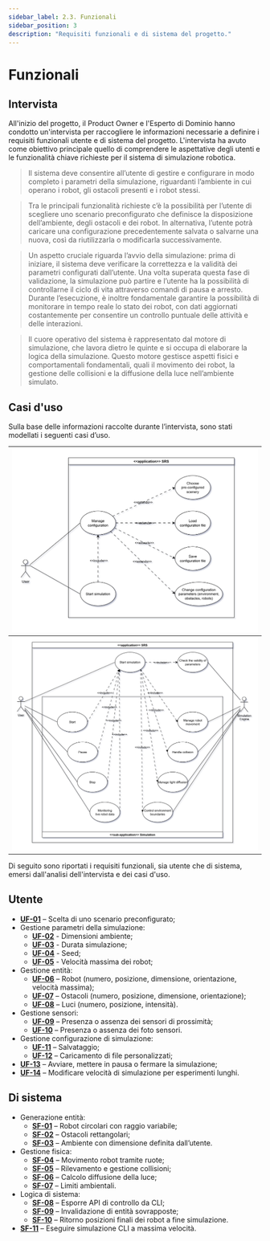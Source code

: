 ```yaml
---
sidebar_label: 2.3. Funzionali
sidebar_position: 3
description: "Requisiti funzionali e di sistema del progetto."
---
```


# Funzionali

## Intervista

All'inizio del progetto, il Product Owner e l'Esperto di Dominio hanno condotto un'intervista per raccogliere le
informazioni necessarie a definire i requisiti funzionali utente e di sistema del progetto. L'intervista ha avuto come
obiettivo principale quello di comprendere le aspettative degli utenti e le funzionalità chiave richieste per il sistema
di simulazione robotica.

> Il sistema deve consentire all’utente di gestire e configurare in modo completo i parametri della simulazione,
> riguardanti l’ambiente in cui operano i robot, gli ostacoli presenti e i robot stessi.

> Tra le principali funzionalità richieste c’è la possibilità per l’utente di scegliere uno scenario preconfigurato che
> definisce la disposizione dell’ambiente, degli ostacoli e dei robot. In alternativa, l’utente potrà caricare una
> configurazione precedentemente salvata o salvarne una nuova, così da riutilizzarla o modificarla successivamente.

> Un aspetto cruciale riguarda l’avvio della simulazione: prima di iniziare, il sistema deve verificare la correttezza e
> la validità dei parametri configurati dall’utente. Una volta superata questa fase di validazione, la simulazione può
> partire e l’utente ha la possibilità di controllarne il ciclo di vita attraverso comandi di pausa e arresto. Durante
> l’esecuzione, è inoltre fondamentale garantire la possibilità di monitorare in tempo reale lo stato dei robot, con dati
> aggiornati costantemente per consentire un controllo puntuale delle attività e delle interazioni.

> Il cuore operativo del sistema è rappresentato dal motore di simulazione, che lavora dietro le quinte e si occupa di
> elaborare la logica della simulazione. Questo motore gestisce aspetti fisici e comportamentali fondamentali, quali il
> movimento dei robot, la gestione delle collisioni e la diffusione della luce nell’ambiente simulato.

## Casi d'uso

Sulla base delle informazioni raccolte durante l’intervista, sono stati modellati i seguenti casi d’uso.

| ![Use case diagram 01](../../static/img/02-requirements/use-cases-diagram-01.png) |
| --------------------------------------------------------------------------------- |
| ![Use case diagram 02](../../static/img/02-requirements/use-cases-diagram-02.png) |

Di seguito sono riportati i requisiti funzionali, sia utente che di sistema, emersi dall'analisi dell'intervista e dei
casi d'uso.

## Utente

- **[UF-01](../08-user-guide/01-configuration.md)** – Scelta di uno scenario preconfigurato;
- Gestione parametri della simulazione:
  - **[UF-02](https://github.com/Scala-Robotics-Simulator/PPS-22-srs/blob/main/src/test/scala/io/github/srs/model/environment/EnvironmentTest.scala)** - Dimensioni ambiente;
  - **[UF-03](../08-user-guide/01-configuration.md)** - Durata simulazione;
  - **[UF-04](../08-user-guide/01-configuration.md)** - Seed;
  - **[UF-05](https://github.com/Scala-Robotics-Simulator/PPS-22-srs/blob/main/src/test/scala/io/github/srs/model/entity/dynamicentity/actuator/DifferentialWheelMotorTest.scala)** - Velocità massima dei robot;
- Gestione entità:
  - **[UF-06](https://github.com/Scala-Robotics-Simulator/PPS-22-srs/blob/main/src/test/scala/io/github/srs/model/entity/dynamicentity/dsl/RobotDslTest.scala)** – Robot (numero, posizione, dimensione, orientazione, velocità massima);
  - **[UF-07](https://github.com/Scala-Robotics-Simulator/PPS-22-srs/blob/main/src/test/scala/io/github/srs/model/entity/staticentity/dsl/ObstacleDslTest.scala)** – Ostacoli (numero, posizione, dimensione, orientazione);
  - **[UF-08](https://github.com/Scala-Robotics-Simulator/PPS-22-srs/blob/main/src/test/scala/io/github/srs/model/entity/staticentity/dsl/LightDslTest.scala)** – Luci (numero, posizione, intensità).
- Gestione sensori:
  - **[UF-09](https://github.com/Scala-Robotics-Simulator/PPS-22-srs/blob/main/src/test/scala/io/github/srs/model/entity/dynamicentity/dsl/RobotDslTest.scala)** – Presenza o assenza dei sensori di prossimità;
  - **[UF-10](https://github.com/Scala-Robotics-Simulator/PPS-22-srs/blob/main/src/test/scala/io/github/srs/model/entity/dynamicentity/dsl/RobotDslTest.scala)** – Presenza o assenza dei foto sensori.
- Gestione configurazione di simulazione:
  - **[UF-11](https://github.com/Scala-Robotics-Simulator/PPS-22-srs/blob/main/src/test/scala/io/github/srs/config/YamlConfigManagerTest.scala)** – Salvataggio;
  - **[UF-12](https://github.com/Scala-Robotics-Simulator/PPS-22-srs/blob/main/src/test/scala/io/github/srs/config/YamlConfigManagerTest.scala)** – Caricamento di file personalizzati;
- **[UF-13](../08-user-guide/02-simulation.md)** – Avviare, mettere in pausa o fermare la simulazione;
- **[UF-14](../08-user-guide/02-simulation.md)** – Modificare velocità di simulazione per esperimenti lunghi.

## Di sistema

- Generazione entità:
  - **[SF-01](https://github.com/Scala-Robotics-Simulator/PPS-22-srs/blob/main/src/test/scala/io/github/srs/model/entity/dynamicentity/dsl/RobotDslTest.scala)** – Robot circolari con raggio variabile;
  - **[SF-02](https://github.com/Scala-Robotics-Simulator/PPS-22-srs/blob/main/src/test/scala/io/github/srs/model/entity/staticentity/dsl/ObstacleDslTest.scala)** – Ostacoli rettangolari;
  - **[SF-03](../08-user-guide/01-configuration.md)** – Ambiente con dimensione definita dall’utente.
- Gestione fisica:
  - **[SF-04](https://github.com/Scala-Robotics-Simulator/PPS-22-srs/blob/main/src/test/scala/io/github/srs/model/entity/dynamicentity/actuator/DifferentialWheelMotorTest.scala)** – Movimento robot tramite ruote;
  - **[SF-05](https://github.com/Scala-Robotics-Simulator/PPS-22-srs/blob/main/src/test/scala/io/github/srs/model/environment/dsl/CreationDSLTest.scala)** – Rilevamento e gestione collisioni;
  - **[SF-06](https://github.com/Scala-Robotics-Simulator/PPS-22-srs/blob/main/src/test/scala/io/github/srs/model/illumination/LightMapTest.scala)** – Calcolo diffusione della luce;
  - **[SF-07](https://github.com/Scala-Robotics-Simulator/PPS-22-srs/blob/main/src/test/scala/io/github/srs/model/environment/dsl/CreationDSLTest.scala)** – Limiti ambientali.
- Logica di sistema:
  - **[SF-08](./../08-user-guide/03-cli.md)** – Esporre API di controllo da CLI;
  - **[SF-09](https://github.com/Scala-Robotics-Simulator/PPS-22-srs/blob/main/src/test/scala/io/github/srs/model/environment/dsl/CreationDSLTest.scala)** – Invalidazione di entità sovrapposte;
  - **[SF-10](https://github.com/Scala-Robotics-Simulator/PPS-22-srs/blob/main/src/test/scala/io/github/srs/model/dsl/GridDSLTest.scala)** – Ritorno posizioni finali dei robot a fine simulazione.
- **[SF-11](https://github.com/Scala-Robotics-Simulator/PPS-22-srs/blob/main/src/test/scala/io/github/srs/model/dsl/GridDSLTest.scala)** – Eseguire simulazione CLI a massima velocità.
